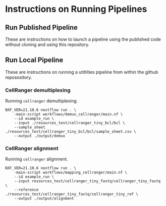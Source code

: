 # Instructions on Running Pipelines

## Run Published Pipeline

These are instructions on how to launch a pipeline using the published code without cloning and using this repository.

## Run Local Pipeline

These are instructions on running a utitlities pipeline from within the github reposository. 

### CellRanger demultiplexing

Running `cellranger` demultiplexing.

```
NXF_VER=21.10.6 nextflow run . \
    -main-script workflows/demux_cellranger/main.nf \
    --id example_run \
    --input ./resources_test/cellranger_tiny_bcl/bcl \
    --sample_sheet ./resources_test/cellranger_tiny_bcl/bcl/sample_sheet.csv \
    --output ./output/demux
```

### CellRanger alignment

Running `cellranger` alignment.

```
NXF_VER=21.10.6 nextflow run . \
    -main-script workflows/mapping_cellranger/main.nf \
    --id example_run \
    --input resources_test/cellranger_tiny_fastq/cellranger_tiny_fastq \
    --reference ./resources_test/cellranger_tiny_fastq/cellranger_tiny_ref \
    --output ./output/alignment
```
